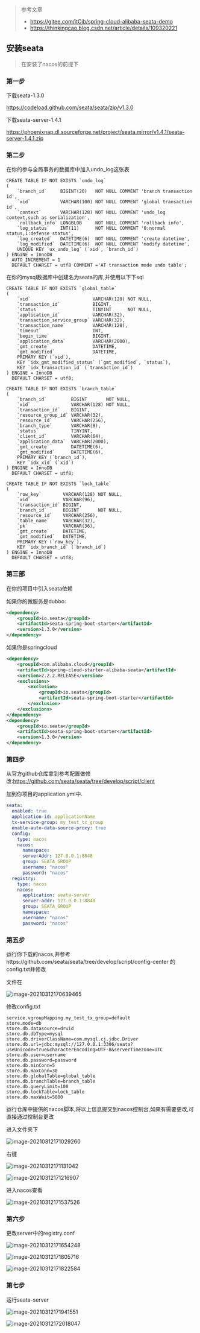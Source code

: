 

> 参考文章
>
> * https://gitee.com/itCjb/spring-cloud-alibaba-seata-demo
> * https://thinkingcao.blog.csdn.net/article/details/109320221



## 安装seata

> 在安装了nacos的前提下

### 第一步

下载seata-1.3.0

https://codeload.github.com/seata/seata/zip/v1.3.0

下载seata-server-1.4.1

https://phoenixnap.dl.sourceforge.net/project/seata.mirror/v1.4.1/seata-server-1.4.1.zip

### 第二步

在你的参与全局事务的数据库中加入undo_log这张表

```mysql
CREATE TABLE IF NOT EXISTS `undo_log`
(
    `branch_id`     BIGINT(20)   NOT NULL COMMENT 'branch transaction id',
    `xid`           VARCHAR(100) NOT NULL COMMENT 'global transaction id',
    `context`       VARCHAR(128) NOT NULL COMMENT 'undo_log context,such as serialization',
    `rollback_info` LONGBLOB     NOT NULL COMMENT 'rollback info',
    `log_status`    INT(11)      NOT NULL COMMENT '0:normal status,1:defense status',
    `log_created`   DATETIME(6)  NOT NULL COMMENT 'create datetime',
    `log_modified`  DATETIME(6)  NOT NULL COMMENT 'modify datetime',
    UNIQUE KEY `ux_undo_log` (`xid`, `branch_id`)
) ENGINE = InnoDB
  AUTO_INCREMENT = 1
  DEFAULT CHARSET = utf8 COMMENT ='AT transaction mode undo table';
```



在你的mysql数据库中创建名为seata的库,并使用以下下sql

```mysql
CREATE TABLE IF NOT EXISTS `global_table`
(
    `xid`                       VARCHAR(128) NOT NULL,
    `transaction_id`            BIGINT,
    `status`                    TINYINT      NOT NULL,
    `application_id`            VARCHAR(32),
    `transaction_service_group` VARCHAR(32),
    `transaction_name`          VARCHAR(128),
    `timeout`                   INT,
    `begin_time`                BIGINT,
    `application_data`          VARCHAR(2000),
    `gmt_create`                DATETIME,
    `gmt_modified`              DATETIME,
    PRIMARY KEY (`xid`),
    KEY `idx_gmt_modified_status` (`gmt_modified`, `status`),
    KEY `idx_transaction_id` (`transaction_id`)
) ENGINE = InnoDB
  DEFAULT CHARSET = utf8;
```

```mysql
CREATE TABLE IF NOT EXISTS `branch_table`
(
    `branch_id`         BIGINT       NOT NULL,
    `xid`               VARCHAR(128) NOT NULL,
    `transaction_id`    BIGINT,
    `resource_group_id` VARCHAR(32),
    `resource_id`       VARCHAR(256),
    `branch_type`       VARCHAR(8),
    `status`            TINYINT,
    `client_id`         VARCHAR(64),
    `application_data`  VARCHAR(2000),
    `gmt_create`        DATETIME(6),
    `gmt_modified`      DATETIME(6),
    PRIMARY KEY (`branch_id`),
    KEY `idx_xid` (`xid`)
) ENGINE = InnoDB
  DEFAULT CHARSET = utf8;
```

```mysql
CREATE TABLE IF NOT EXISTS `lock_table`
(
    `row_key`        VARCHAR(128) NOT NULL,
    `xid`            VARCHAR(96),
    `transaction_id` BIGINT,
    `branch_id`      BIGINT       NOT NULL,
    `resource_id`    VARCHAR(256),
    `table_name`     VARCHAR(32),
    `pk`             VARCHAR(36),
    `gmt_create`     DATETIME,
    `gmt_modified`   DATETIME,
    PRIMARY KEY (`row_key`),
    KEY `idx_branch_id` (`branch_id`)
) ENGINE = InnoDB
  DEFAULT CHARSET = utf8;
```

### 第三部

在你的项目中引入seata依赖

如果你的微服务是dubbo:

```xml
<dependency>
    <groupId>io.seata</groupId>
    <artifactId>seata-spring-boot-starter</artifactId>
    <version>1.3.0</version>
</dependency>
```

如果你是springcloud

```xml
<dependency>
    <groupId>com.alibaba.cloud</groupId>
    <artifactId>spring-cloud-starter-alibaba-seata</artifactId>
    <version>2.2.2.RELEASE</version>
    <exclusions>
        <exclusion>
            <groupId>io.seata</groupId>
            <artifactId>seata-spring-boot-starter</artifactId>
        </exclusion>
    </exclusions>
</dependency>
<dependency>
    <groupId>io.seata</groupId>
    <artifactId>seata-spring-boot-starter</artifactId>
    <version>1.3.0</version>
</dependency>
```

### 第四步

从官方github仓库拿到参考配置做修改:https://github.com/seata/seata/tree/develop/script/client

加到你项目的application.yml中.

```yaml
seata:
  enabled: true
  application-id: applicationName
  tx-service-group: my_test_tx_group
  enable-auto-data-source-proxy: true
  config:
    type: nacos
    nacos:
      namespace:
      serverAddr: 127.0.0.1:8848
      group: SEATA_GROUP
      username: "nacos"
      password: "nacos"
  registry:
    type: nacos
    nacos:
      application: seata-server
      server-addr: 127.0.0.1:8848
      group: SEATA_GROUP
      namespace:
      username: "nacos"
      password: "nacos"
```

### 第五步

运行你下载的nacos,并参考https://github.com/seata/seata/tree/develop/script/config-center 的config.txt并修改

文件在

![image-20210312170639465](https://xuemingde.com/pages/image/others/image-20210312170639465.png)

修改config.txt

```properties
service.vgroupMapping.my_test_tx_group=default
store.mode=db
store.db.datasource=druid
store.db.dbType=mysql
store.db.driverClassName=com.mysql.cj.jdbc.Driver
store.db.url=jdbc:mysql://127.0.0.1:3306/seata?useUnicode=true&characterEncoding=UTF-8&serverTimezone=UTC
store.db.user=username
store.db.password=password
store.db.minConn=5
store.db.maxConn=30
store.db.globalTable=global_table
store.db.branchTable=branch_table
store.db.queryLimit=100
store.db.lockTable=lock_table
store.db.maxWait=5000
```

运行仓库中提供的nacos脚本,将以上信息提交到nacos控制台,如果有需要更改,可直接通过控制台更改

进入文件夹下

![image-20210312171029260](https://xuemingde.com/pages/image/others/image-20210312171029260.png)

右键

![image-20210312171131042](https://xuemingde.com/pages/image/others/image-20210312171131042.png)

![image-20210312171216907](https://xuemingde.com/pages/image/others/image-20210312171216907.png)

 进入nacos查看

![image-20210312171537526](https://xuemingde.com/pages/image/others/image-20210312171537526.png)



### 第六步

更改server中的registry.conf

![image-20210312171654248](https://xuemingde.com/pages/image/others/image-20210312171654248.png)

![image-20210312171805716](https://xuemingde.com/pages/image/others/image-20210312171805716.png)

![image-20210312171822584](https://xuemingde.com/pages/image/others/image-20210312171822584.png)

### 第七步

运行seata-server

![image-20210312171941551](https://xuemingde.com/pages/image/others/image-20210312171941551.png)

![image-20210312172018047](https://xuemingde.com/pages/image/others/image-20210312172018047.png)